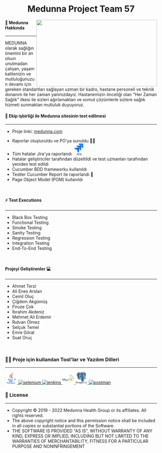 <h1 align="center">Medunna Project Team 57</h1>


<img align="right" src="https://user-images.githubusercontent.com/101816789/184683042-9fc672fc-fa5c-4798-aa86-bc1d6035a803.png" width="400" height="220" />


<h4 align=“left”> 🏥 Medunna Hakkında </h4>

___
MEDUNNA olarak sağlığın önemini bir an olsun unutmadan çalışan, yaşam kalitenizin ve mutluluğunuzun devamı için gereken standartları sağlayan uzman bir kadro, hastane personeli ve teknik donanım ile her zaman yanınızdayız. Hastanemizin önceliği olan "Her Zaman Sağlık" ilkesi ile sizleri ağırlamaktan ve somut çözümlerle sizlere sağlık hizmeti sunmaktan mutluluk duyuyoruz.



<h4 align=“left”> 🔭 Ekip işbirliği ile Medunna sitesinin test edilmesi </h4>

___

- Proje linki: [medunna.com](https://medunna.com/)
<p align="left">
</p>

- Raporlar oluşturuldu ve PO'ya sunuldu :man_technologist:
- Tüm hatalar Jira'ya raporlandı <img src="https://github.com/devicons/devicon/blob/master/icons/jira/jira-original-wordmark.svg" title="Jira" alt="Jira" width="40" height="40"/>&nbsp;
- Hatalar geliştiriciler tarafından düzeltildi ve test uzmanları tarafından yeniden test edildi
- Cucumber BDD frameworku kullanıldı
- Testler Cucumber Report ile raporlandı 🧾
- Page Object Model (POM) kullanıldı
<br/>

 <h4 align=“left”> ⚡ Test Executions </h4>

---

- Black Box Testing
- Functional Testing
- Smoke Testing
- Sanity Testing
- Regression Testing
- Integration Testing
- End-To-End Testing
<br/>

<h4 align=“left”> Projeyi Geliştirenler 💻 </h4>

---

- Ahmet Terzi
- Ali Enes Arslan
- Cemil Oluç
- Çiğdem Akgümüş
- Firuze Çok
- İbrahim Akdeniz
- Mehmet Ali Erdemir
- Rıdvan Ölmez
- Selçuk Temel
- Emre Göral
- Suat Oruç
<br/>

<h3 align="left"> 👨‍💻 Proje için kullanılan Tool'lar ve Yazılım Dilleri</h3>

---

<p align="left"> 
<a href="https://www.java.com" target="_blank" rel="noreferrer"> <img src="https://raw.githubusercontent.com/devicons/devicon/master/icons/java/java-original.svg" alt="java" width="40" height="40"/> </a>
<a href="https://www.selenium.dev" target="_blank" rel="noreferrer"> <img src="https://raw.githubusercontent.com/detain/svg-logos/780f25886640cef088af994181646db2f6b1a3f8/svg/selenium-logo.svg" alt="selenium" width="40" height="40"/> </a>
<a href="https://www.jenkins.io" target="_blank" rel="noreferrer"> <img src="https://www.vectorlogo.zone/logos/jenkins/jenkins-icon.svg" alt="jenkins" width="40" height="40"/> </a> 
<a href="https://www.mysql.com/" target="_blank" rel="noreferrer"> <img src="https://raw.githubusercontent.com/devicons/devicon/master/icons/mysql/mysql-original-wordmark.svg" alt="mysql" width="40" height="40"/> </a> 
<a href="https://www.postgresql.org" target="_blank" rel="noreferrer"> <img src="https://raw.githubusercontent.com/devicons/devicon/master/icons/postgresql/postgresql-original-wordmark.svg" alt="postgresql" width="40" height="40"/> </a> 
<a href="https://postman.com" target="_blank" rel="noreferrer"> <img src="https://www.vectorlogo.zone/logos/getpostman/getpostman-icon.svg" alt="postman" width="40" height="40"/> </a> 
 
 
</p>



<h3 align="left"> 📝 License</h3>


---
- Copyright © 2019 - 2022 Medunna Health Group or its affiliates. All rights reserved.
- The above copyright notice and this permission notice shall be included in all copies or substantial portions of the Software.
- THE SOFTWARE IS PROVIDED "AS IS", WITHOUT WARRANTY OF ANY KIND, EXPRESS OR IMPLIED, INCLUDING BUT NOT LIMITED TO THE WARRANTIES OF MERCHANTABILITY, FITNESS FOR A PARTICULAR PURPOSE AND NONINFRINGEMENT
<br/>

